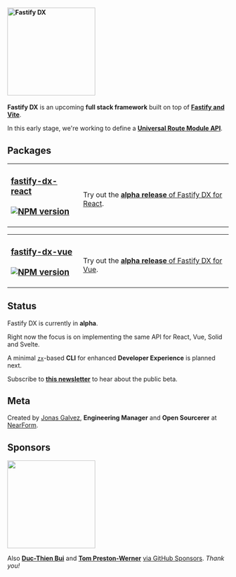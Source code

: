 
#### <img width="200px" alt="Fastify DX" src="https://user-images.githubusercontent.com/12291/163095704-d1bd8541-ecde-4707-8068-17d2fd725c01.svg">

**Fastify DX** is an upcoming **full stack framework** built on top of [**Fastify and Vite**](https://fastify-vite.dev).

In this early stage, we're working to define a [**Universal Route Module API**](https://github.com/fastify/fastify-dx/blob/main/URMA.md).

## Packages

<table>
<tr>
<td width="200px" valign="top">

### [fastify-dx-react](https://github.com/fastify/fastify-dx/tree/main/packages/fastify-dx-react)<br><br>[![NPM version](https://img.shields.io/npm/v/fastify-dx-react.svg?style=flat)](https://www.npmjs.com/package/fastify-dx-react) 
 
</td>
<td width="500px"><br>

Try out the [**alpha release** of Fastify DX for React](https://github.com/fastify/fastify-dx/blob/main/packages/fastify-dx-react/README.md).

</td>
</tr>
</table>


<table>
<tr>
<td width="200px" valign="top">

### [fastify-dx-vue](https://github.com/fastify/fastify-dx/tree/main/packages/fastify-dx-vue)<br><br>[![NPM version](https://img.shields.io/npm/v/fastify-dx-vue.svg?style=flat)](https://www.npmjs.com/package/fastify-dx-vue) 
 
</td>
<td width="500px"><br>

Try out the [**alpha release** of Fastify DX for Vue](https://github.com/fastify/fastify-dx/blob/main/packages/fastify-dx-vue/README.md).

</td>
</tr>
</table>  


## Status

Fastify DX is currently in **alpha**.

Right now the focus is on implementing the same API for React, Vue, Solid and Svelte.

A minimal [`zx`](https://github.com/google/zx)-based **CLI** for enhanced **Developer Experience** is planned next.

Subscribe to [**this newsletter**](https://www.getrevue.co/profile/fastify-dx) to hear about the public beta.

## Meta

Created by [Jonas Galvez](https://github.com/sponsors/galvez), **Engineering Manager** and **Open Sourcerer** at [NearForm](https://nearform.com).

## Sponsors

<a href="https://nearform.com"><img width="200px" src="https://user-images.githubusercontent.com/12291/172310344-594669fd-da4c-466b-a250-a898569dfea3.svg"></a>

Also [**Duc-Thien Bui**](https://github.com/aecea) and [**Tom Preston-Werner**](https://github.com/mojombo) [via GitHub Sponsors](https://github.com/sponsors/galvez). _Thank you!_
